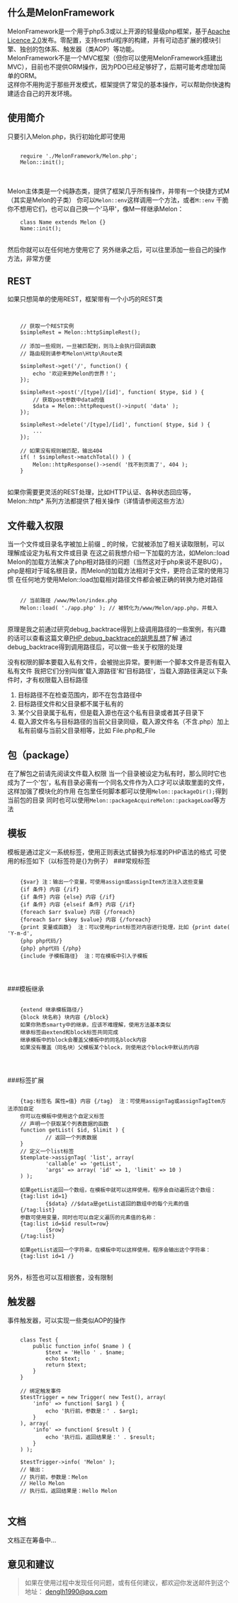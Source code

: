 什么是MelonFramework
-------------
MelonFramework是一个用于php5.3或以上开源的轻量级php框架，基于[Apache Licence 2.0](http://www.apache.org/licenses/LICENSE-2.0)发布。零配置，支持restful程序的构建，并有可动态扩展的模块引擎、独创的包体系、触发器（类AOP）等功能。<br />
MelonFramework不是一个MVC框架（但你可以使用MelonFramework搭建出MVC），目前也不提供ORM操作，因为PDO已经足够好了，后期可能考虑增加简单的ORM。<br />
这样你不用拘泥于那些开发模式，框架提供了常见的基本操作，可以帮助你快速构建适合自己的开发环境。

使用简介
-------------
只要引入Melon.php，执行初始化即可使用
<pre>
<code>
	require './MelonFramework/Melon.php';
	Melon::init();
</code>
</pre>
<br />
Melon主体类是一个纯静态类，提供了框架几乎所有操作，并带有一个快捷方式M（其实是Melon的子类）
你可以<code>Melon::env</code>这样调用一个方法，或者<code>M::env</code>
干脆你不想用它们，也可以自己换一个'马甲'，像M一样继承Melon：
<code>
<pre>
	class Name extends Melon {}
	Name::init();
</code>
</pre>
然后你就可以在任何地方使用它了
另外继承之后，可以往里添加一些自己的操作方法，非常方便

REST
-------------
如果只想简单的使用REST，框架带有一个小巧的REST类
<code>
<pre>
	// 获取一个REST实例
	$simpleRest = Melon::httpSimpleRest();

	// 添加一些规则，一旦被匹配到，则马上会执行回调函数
	// 路由规则请参考Melon\Http\Route类

	$simpleRest->get('/', function() {
		echo '欢迎来到Melon的世界！';
	});

	$simpleRest->post('/[type]/[id]', function( $type, $id ) {
		// 获取post参数中data的值
		$data = Melon::httpRequest()->input( 'data' );
	});

	$simpleRest->delete('/[type]/[id]', function( $type, $id ) {
		...
	});

	// 如果没有规则被匹配，输出404
	if( ! $simpleRest->matchTotal() ) {
		Melon::httpResponse()->send( '找不到页面了', 404 );
	}
</code>
</pre>

如果你需要更灵活的REST处理，比如HTTP认证、各种状态回应等，Melon::http* 系列方法都提供了相关操作（详情请参阅这些方法）

文件载入权限
-------------
当一个文件或目录名字被加上前缀 _ 的时候，它就被添加了相关读取限制，可以理解成设定为私有文件或目录
在这之前我想介绍一下加载的方法，如Melon::load
Melon的加载方法解决了php相对路径的问题（当然这对于php来说不是BUG），php是相对于域名根目录，而Melon的加载方法相对于文件，更符合正常的使用习惯
在任何地方使用Melon::load加载相对路径文件都会被正确的转换为绝对路径
<pre>
<code>
	// 当前路径 /www/Melon/index.php
	Melon::load( './app.php' ); // 被转化为/www/Melon/app.php，并载入
</code>
</pre>
原理是我之前通过研究debug_backtrace得到上级调用路径的一些案例，有兴趣的话可以查看这篇文章[PHP debug_backtrace的胡思乱想](http://my.oschina.net/u/867608/blog/129125)了解
通过debug_backtrace得到调用路径后，可以做一些关于权限的处理

没有权限的脚本要载入私有文件，会被抛出异常。要判断一个脚本文件是否有载入私有文件
我把它们分别叫做'载入源路径'和'目标路径'，当载入源路径满足以下条件时，才有权限载入目标路径
1. 目标路径不在检查范围内，即不在包含路径中
2. 目标路径文件和父目录都不属于私有的
3. 某个父目录属于私有，但是载入源也在这个私有目录或者其子目录下
4. 载入源文件名与目标路径的当前父目录同级，载入源文件名（不含.php）加上私有前缀与当前父目录相等，比如 File.php和_File

包（package）
-------------
在了解包之前请先阅读文件载入权限
当一个目录被设定为私有时，那么同时它也成为了一个'包'，私有目录必需有一个同名文件作为入口才可以读取里面的文件，这样加强了模块化的作用
在包里任何脚本都可以使用<code>Melon::packageDir();</code>得到当前包的目录
同时也可以使用<code>Melon::packageAcquire</code><code>Melon::packageLoad</code>等方法

模板
-------------
模板是通过定义一系统标签，使用正则表达式替换为标准的PHP语法的格式
可使用的标签如下（以标签符是{}为例子）
###常规标签
<pre>
<code>
	{$var} 注：输出一个变量，可使用assign或assignItem方法注入这些变量
	{if 条件} 内容 {/if}
	{if 条件} 内容 {else} 内容 {/if}
	{if 条件} 内容 {elseif 条件} 内容 {/if}
	{foreach $arr $value} 内容 {/foreach}
	{foreach $arr $key $value} 内容 {/foreach}
	{print 变量或函数}  注：可以使用print标签对内容进行处理，比如 {print date( 'Y-m-d', 
	{php php代码/}
	{php} php代码 {/php}
	{include 子模板路径}  注：可在模板中引入子模板
</pre>
</code>

###模板继承
<pre>
<code>
	{extend 继承模板路径/}
	{block 块名称} 块内容 {/block}
	如果你熟悉smarty中的继承，应该不难理解，使用方法基本类似
	继承标签由extend和block标签共同完成
	继承模板中的block会覆盖父模板中的同名block内容
	如果没有覆盖（同名块）父模板某个block，则使用这个block中默认的内容
</pre>
</code>

###标签扩展
<pre>
<code>
	{tag:标签名 属性=值} 内容 {/tag}  注：可使用assignTag或assignTagItem方法添加自定
	你可以在模板中使用这个自定义标签
	// 声明一个获取某个列表数据的函数
	function getList( $id, $limit ) {
			// 返回一个列表数据
	}
	// 定义一个list标签
	$template->assignTag( 'list', array(
			'callable' => 'getList',
			'args' => array( 'id' => 1, 'limit' => 10 )
	) );

	如果getList返回一个数组，在模板中就可以这样使用，程序会自动遍历这个数组：
	{tag:list id=1}
			{$data} //$data是getList返回的数组中的每个元素的值
	{/tag:list}
	参数可使用变量，同时也可以自定义遍历的元素值的名称：
	{tag:list id=$id result=row}
			{$row}
	{/tag:list}

	如果getList返回一个字符串，在模板中可以这样使用，程序会输出这个字符串：
	{tag:list id=1 /}
</code>
</pre>
另外，标签也可以互相嵌套，没有限制

触发器
-------------
事件触发器，可以实现一些类似AOP的操作
<pre>
<code>
	class Test {
		public function info( $name ) {
			$text = 'Hello ' . $name;
			echo $text;
			return $text;
		}
	}

	// 绑定触发事件
	$testTrigger = new Trigger( new Test(), array(
		'info' => function( $arg1 ) {
			echo '执行前，参数是：' . $arg1;
		}
	), array(
		'info' => function( $result ) {
			echo '执行后，返回结果是：' . $result;
		}
	) );

	$testTrigger->info( 'Melon' );
	// 输出：
	// 执行前，参数是：Melon
	// Hello Melon
	// 执行后，返回结果是：Hello Melon
</code>
</pre>

文档
-------------
文档正在筹备中...

意见和建议
-------------
>如果在使用过程中发现任何问题，或有任何建议，都欢迎你发送邮件到这个地址： denglh1990@qq.com
